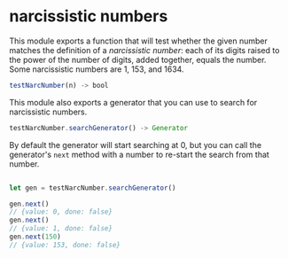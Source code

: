 # narcissistic numbers

This module exports a function that will test whether the given number matches the definition of a *narcissistic number*: each of its digits raised to the power of the number of digits, added together, equals the number. Some narcissistic numbers are 1, 153, and 1634.

```javascript
testNarcNumber(n) -> bool
```

This module also exports a generator that you can use to search for narcissistic numbers.

```javascript
testNarcNumber.searchGenerator() -> Generator
```

By default the generator will start searching at 0, but you can call the generator's `next` method with a number to re-start the search from that number.

```javascript

let gen = testNarcNumber.searchGenerator()

gen.next()
// {value: 0, done: false}
gen.next()
// {value: 1, done: false}
gen.next(150)
// {value: 153, done: false}
```